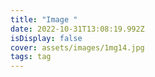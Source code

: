 ```yaml
---
title: "Image "
date: 2022-10-31T13:08:19.992Z
isDisplay: false
cover: assets/images/1mg14.jpg
tags: tag
---
```

